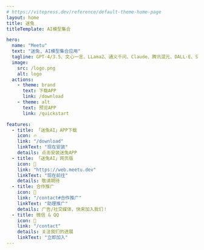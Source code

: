```yaml
---
# https://vitepress.dev/reference/default-theme-home-page
layout: home
title: 迷兔
titleTemplate: AI模型集合

hero:
  name: "Meetu"
  text: "迷兔, AI模型集合应用"
  tagline: GPT-4/3.5、文心一言、LLama2、通义千问、Claude、腾讯混元、DALL·E、SD等
  image:
    src: /logo.png
    alt: logo
  actions:
    - theme: brand
      text: 下载APP
      link: /download
    - theme: alt
      text: 预览APP
      link: /quickstart

features:
  - title: 「迷兔AI」APP下载
    icon: 🔥
    link: "/download"
    linkText: "现在安装"
    details: 点击安装迷兔APP
  - title: 「迷兔AI」网页版
    icon: 🎯
    link: "https://web.meetu.dev"
    linkText: "现在前往"
    details: 敬请期待
  - title: 合作推广
    icon: 🚀
    link: "/contact#合作推广"
    linkText: "助理推广"
    details: 广告/社交媒体，快来加入我们！
  - title: 微信 & QQ 
    icon: 👏
    link: "/contact"
    details: 关注我们的进展
    linkText: "立即加入"
---
```

